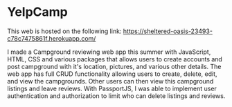 # YelpCamp

This web is hosted on the following link: https://sheltered-oasis-23493-c78c7475861f.herokuapp.com/

I made a Campground reviewing web app this summer with JavaScript, HTML, CSS and various packages that allows users to create accounts and post campground with it's location, pictures, and various other details.
The web app has full CRUD functionality allowing users to create, delete, edit, and view the campgrounds.
Other users can then view this campground listings and leave reviews. With PassportJS, I was able to implement user authentication and authorization to limit who can delete listings and reviews.
